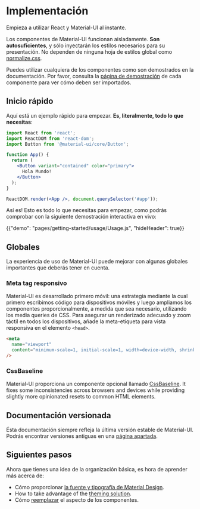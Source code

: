 # Implementación

<p class="description">Empieza a utilizar React y Material-UI al instante.</p>

Los componentes de Material-UI funcionan aisladamente. **Son autosuficientes**, y sólo inyectarán los estilos necesarios para su presentación. No dependen de ninguna hoja de estilos global como [normalize.css](https://github.com/necolas/normalize.css/).

Puedes utilizar cualquiera de los componentes como son demostrados en la documentación. Por favor, consulta la [página de demostración](/components/buttons/) de cada componente para ver cómo deben ser importados.

## Inicio rápido

Aquí está un ejemplo rápido para empezar. **Es, literalmente, todo lo que necesitas**:

```jsx
import React from 'react';
import ReactDOM from 'react-dom';
import Button from '@material-ui/core/Button';

function App() {
  return (
    <Button variant="contained" color="primary">
      Hola Mundo!
    </Button>
  );
}

ReactDOM.render(<App />, document.querySelector('#app'));
```

Así es! Esto es todo lo que necesitas para empezar, como podrás comprobar con la siguiente demostración interactiva en vivo:

{{"demo": "pages/getting-started/usage/Usage.js", "hideHeader": true}}

## Globales

La experiencia de uso de Material-UI puede mejorar con algunas globales importantes que deberás tener en cuenta.

### Meta tag responsivo

Material-UI es desarrollado primero móvil: una estrategia mediante la cual primero escribimos código para dispositivos móviles y luego ampliamos los componentes proporcionalmente, a medida que sea necesario, utilizando los media queries de CSS. Para asegurar un renderizado adecuado y zoom táctil en todos los dispositivos, añade la meta-etiqueta para vista responsiva en el elemento `<head>`.

```html
<meta
  name="viewport"
  content="minimum-scale=1, initial-scale=1, width=device-width, shrink-to-fit=no"
/>
```

### CssBaseline

Material-UI proporciona un componente opcional llamado [CssBaseline](/components/css-baseline/). It fixes some inconsistencies across browsers and devices while providing slightly more opinionated resets to common HTML elements.

## Documentación versionada

Ésta documentación siempre refleja la última versión estable de Material-UI. Podrás encontrar versiones antiguas en una [página apartada](/versions/).

## Siguientes pasos

Ahora que tienes una idea de la organización básica, es hora de aprender más acerca de:

- Cómo proporcionar [la fuente y tipografía de Material Design](/components/typography/).
- How to take advantage of the [theming solution](/customization/theming/).
- Cómo [reemplazar](/customization/components/) el aspecto de los componentes.